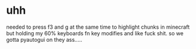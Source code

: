# uhh
needed to press f3 and g at the same time to highlight chunks in minecraft but holding my 60% keyboards fn key modifies and like fuck shit. 
so we gotta pyautogui on they ass.....
